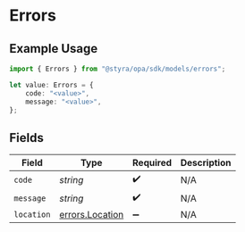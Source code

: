 # Errors

## Example Usage

```typescript
import { Errors } from "@styra/opa/sdk/models/errors";

let value: Errors = {
    code: "<value>",
    message: "<value>",
};
```

## Fields

| Field                                                     | Type                                                      | Required                                                  | Description                                               |
| --------------------------------------------------------- | --------------------------------------------------------- | --------------------------------------------------------- | --------------------------------------------------------- |
| `code`                                                    | *string*                                                  | :heavy_check_mark:                                        | N/A                                                       |
| `message`                                                 | *string*                                                  | :heavy_check_mark:                                        | N/A                                                       |
| `location`                                                | [errors.Location](../../../sdk/models/errors/location.md) | :heavy_minus_sign:                                        | N/A                                                       |